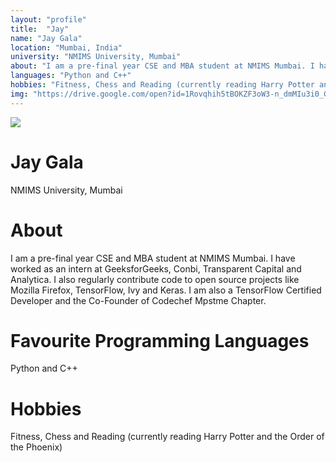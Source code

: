 ```yaml
---
layout: "profile"
title:  "Jay"
name: "Jay Gala"
location: "Mumbai, India"
university: "NMIMS University, Mumbai"
about: "I am a pre-final year CSE and MBA student at NMIMS Mumbai. I have worked as an intern at GeeksforGeeks, Conbi, Transparent Capital and Analytica. I also regularly contribute code to open source projects like Mozilla Firefox, TensorFlow, Ivy and Keras. I am also a TensorFlow Certified Developer and the Co-Founder of Codechef Mpstme Chapter."	
languages: "Python and C++"
hobbies: "Fitness, Chess and Reading (currently reading Harry Potter and the Order of the Phoenix)"
img: "https://drive.google.com/open?id=1Rovqhih5tBOKZF3oW3-n_dmMIu3i0_Gs"
---
```

<div class="">
    <div class="profile-img">
        <img src="https://drive.google.com/open?id=1Rovqhih5tBOKZF3oW3-n_dmMIu3i0_Gs" />
    </div>
    <div class="details">
        <div class="sec-1">
            <h1 class="name">Jay Gala</h1>
            <p>NMIMS University, Mumbai</p> 
        </div> 
    
<div>
    <div class="secs">
        <h1 class="profile-heading">About</h1>
        <p>I am a pre-final year CSE and MBA student at NMIMS Mumbai. I have worked as an intern at GeeksforGeeks, Conbi, Transparent Capital and Analytica. I also regularly contribute code to open source projects like Mozilla Firefox, TensorFlow, Ivy and Keras. I am also a TensorFlow Certified Developer and the Co-Founder of Codechef Mpstme Chapter.</p>
    </div>
    <div class="secs">
        <h1 class="profile-heading">Favourite Programming Languages</h1>
        <p>Python and C++</p>
    </div>
    <div class="secs">
        <h1 class="profile-heading">Hobbies</h1>
        <p>Fitness, Chess and Reading (currently reading Harry Potter and the Order of the Phoenix)</p>
    </div>    
    <div class="socials secs sec-5">
        <a href="https://www.linkedin.com/in/akansha-sakhre-21428b1ba/"><i class="fa-brands fa-xl fa-linkedin"></i></a>
        <a href="https://github.com/akanshaaa19"><i class="fa-brands fa-xl fa-github"></i></a>
        <a href="#"><i class="fa-solid fa-xl fa-calendar-day"></i></a>
    </div>
</div>